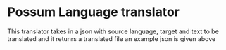# Possum Language translator
This translator takes in a json with source language, target and text to be translated and it retunrs a translated file an example json is given above
